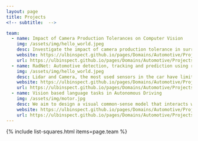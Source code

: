 ```yaml
---
layout: page
title: Projects
<!-- subtitle:  -->

team:
  - name: Impact of Camera Production Tolerances on Computer Vision
    img: /assets/img/hello_world.jpeg
    desc: Investigate the impact of camera production tolerance in surround-view cameras for the application of autonomous driving. 
    website: https://ulbinspect.github.io/pages/Domains/Automotive/Projects/Camera_Production_Tolerances/
    url: https://ulbinspect.github.io/pages/Domains/Automotive/Projects/Camera_Production_Tolerances/
  - name: RadNet: Automotive detection, tracking and prediction using radar data
    img: /assets/img/hello_world.jpeg
    desc: Lidar and Camera, the most used sensors in the car have limitations in adverse weather conditions – rain, snow and fog and low light conditions. With this     knowledge of visual common-sense, the vehicle control module can be improved to an extent where an end-user should be able to instruct an autonomous car to do certain actions wrt driving.  	
    website: https://ulbinspect.github.io/pages/Domains/Automotive/Projects/RadNet/
    url: https://ulbinspect.github.io/pages/Domains/Automotive/Projects/RadNet/    
  - name: Vision based language tasks in Autonomous Driving
    img: /assets/img/motor.jpg
    desc: We aim to design a visual common-sense model that interacts with end-user in autonomous driving scenarios and answers queries on the driving decisions made by the vehicle.
    website: https://ulbinspect.github.io/pages/Domains/Automotive/Projects/Vision_language_auto_drive/
    url: https://ulbinspect.github.io/pages/Domains/Automotive/Projects/Vision_language_auto_drive/
---
```

{% include list-squares.html items=page.team %}
